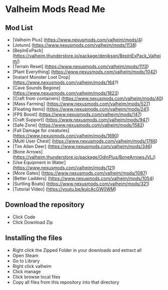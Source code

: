 # Valheim Mods Read Me

## Mod List

+ [Valheim Plus]	(https://www.nexusmods.com/valheim/mods/4)
+ [Jotunn]	(https://www.nexusmods.com/valheim/mods/1138)
+ [BepInExPack]	(https://valheim.thunderstore.io/package/denikson/BepInExPack_Valheim/)
+ [Terrain Reset]	(https://www.nexusmods.com/valheim/mods/1113)
+ [Plant Everything]	(https://www.nexusmods.com/valheim/mods/1042)
+ [Instant Monster Loot Drop]	(https://www.nexusmods.com/valheim/mods/164?)
+ [Cave Sounds Begone]	(https://www.nexusmods.com/valheim/mods/1823)
+ [Craft from containers]	(https://www.nexusmods.com/valheim/mods/40)
+ [Mass Farming]	(https://www.nexusmods.com/valheim/mods/527)
+ [Floating items]	(https://www.nexusmods.com/valheim/mods/241)
+ [FPS Boost]	(https://www.nexusmods.com/valheim/mods/147)
+ [Craft Support]	(https://www.nexusmods.com/valheim/mods/947)
+ [Safe Zone]	(https://www.nexusmods.com/valheim/mods/1582)
+ [Fall Damage for creatures]	(https://www.nexusmods.com/valheim/mods/1690)
+ [Multi User Chest]	(https://www.nexusmods.com/valheim/mods/1766)
+ [Tim Allen Deer]	(https://www.nexusmods.com/valheim/mods/346)
+ [Bone Arrows]	(https://valheim.thunderstore.io/package/OdinPlus/BoneArrowsJVL/)
+ [Use Equipment in Water]	(https://www.nexusmods.com/valheim/mods/121)
+ [More Gates]	(https://www.nexusmods.com/valheim/mods/1087)
+ [Better Ladders]	(https://www.nexusmods.com/valheim/mods/1054)
+ [Surtling Boats]	(https://www.nexusmods.com/valheim/mods/321)
+ [Tutorial Video]	(https://youtu.be/kuIcAcGW0WM)

## Download the repository

+ Click Code
+ Click Download Zip

## Installing the files

+ Right click the Zipped Folder in your downloads and extract all
+ Open Steam
+ Go to Library
+ Right click valheim
+ Click manage
+ Click browse local files
+ Copy all files from this repository into that directory
